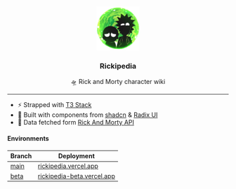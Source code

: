 <div align="center">
  <img alt="logo" src="https://github.com/crystalcheong/rickipedia/blob/main/public/assets/Logo.png" height="100"/>
</div>
 
<h3 align="center">
  Rickipedia
</h3>

<p align="center">
  🛸 Rick and Morty character wiki
</p>

---

- ⚡️ Strapped with [T3 Stack](https://github.com/t3-oss/create-t3-app)
- 🧱 Built with components from [shadcn](https://ui.shadcn.com/) & [Radix UI](https://www.radix-ui.com/)
- 💨 Data fetched form [Rick And Morty API](https://rickandmortyapi.com/)

#### Environments

| Branch                                                        | Deployment                                                        |
| ------------------------------------------------------------- | ----------------------------------------------------------------- |
| [main](https://github.com/crystalcheong/rickipedia/tree/main) | [rickipedia.vercel.app](https://rickipedia.vercel.app/)           |
| [beta](https://github.com/crystalcheong/rickipedia/tree/beta) | [rickipedia-beta.vercel.app](https://rickipedia-beta.vercel.app/) |
